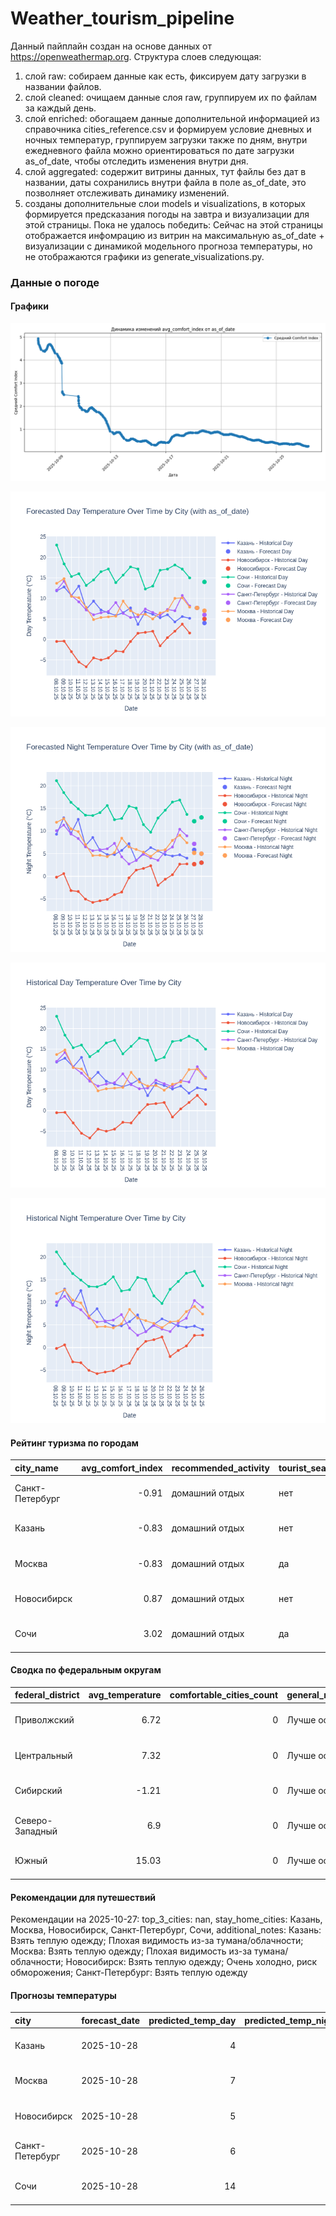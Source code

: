 # Weather_tourism_pipeline
Данный пайплайн создан на основе данных от https://openweathermap.org.
Структура слоев следующая:
  1) слой raw: 
  собираем данные как есть, фиксируем дату загрузки в названии файлов.
  2) слой cleaned:
  очищаем данные слоя raw, группируем их по файлам за каждый день.
  3) слой enriched:
  обогащаем данные дополнительной информацией из справочника cities_reference.csv и формируем условие дневных и ночных температур,
  группируем загрузки также по дням, внутри ежедневного файла можно ориентироваться по дате загрузки as_of_date, чтобы отследить изменения внутри дня.
  4) слой aggregated:
   содержит витрины данных, тут файлы без дат в названии, даты сохранились внутри файла в поле as_of_date, это позволняет отслеживать динамику изменений.
  6) созданы дополнительные слои models и visualizations, в которых формируется предсказания погоды на завтра и визуализации для этой страницы.
  Пока не удалось победить: Сейчас на этой страницы отображается инфомрацию из витрин на максимальную as_of_date + визуализации с динамикой модельного прогноза температуры, 
  но не отображаются графики из generate_visualizations.py.
<!-- WEATHER DATA START -->
### Данные о погоде

#### Графики
![Comfort Index Trend](data/visualizations/comfort_index_trend.png)

![Forecasted Day Temperature](data/visualizations/forecasted_day_temperature.png)

![Forecasted Night Temperature](data/visualizations/forecasted_night_temperature.png)

![Historical Day Temperature](data/visualizations/historical_day_temperature.png)

![Historical Night Temperature](data/visualizations/historical_night_temperature.png)

#### Рейтинг туризма по городам
| city_name       |   avg_comfort_index | recommended_activity   | tourist_season_match   | tourism_season   | tour_recommendation       | as_of_date          |
|:----------------|--------------------:|:-----------------------|:-----------------------|:-----------------|:--------------------------|:--------------------|
| Санкт-Петербург |               -0.91 | домашний отдых         | нет                    | Май-Сентябрь     | домашний отдых вне сезона | 2025-10-27 07:23:00 |
| Казань          |               -0.83 | домашний отдых         | нет                    | Май-Сентябрь     | домашний отдых вне сезона | 2025-10-27 07:23:00 |
| Москва          |               -0.83 | домашний отдых         | да                     | Круглогодично    | домашний отдых в сезон    | 2025-10-27 07:23:00 |
| Новосибирск     |                0.87 | домашний отдых         | нет                    | Июнь-Август      | домашний отдых вне сезона | 2025-10-27 07:23:00 |
| Сочи            |                3.02 | домашний отдых         | да                     | Май-Октябрь      | домашний отдых в сезон    | 2025-10-27 07:23:00 |

#### Сводка по федеральным округам
| federal_district   |   avg_temperature |   comfortable_cities_count | general_recommendation   | as_of_date          |
|:-------------------|------------------:|---------------------------:|:-------------------------|:--------------------|
| Приволжский        |              6.72 |                          0 | Лучше остаться дома      | 2025-10-27 07:23:00 |
| Центральный        |              7.32 |                          0 | Лучше остаться дома      | 2025-10-27 07:23:00 |
| Сибирский          |             -1.21 |                          0 | Лучше остаться дома      | 2025-10-27 07:23:00 |
| Северо-Западный    |              6.9  |                          0 | Лучше остаться дома      | 2025-10-27 07:23:00 |
| Южный              |             15.03 |                          0 | Лучше остаться дома      | 2025-10-27 07:23:00 |

#### Рекомендации для путешествий
Рекомендации на 2025-10-27: top_3_cities: nan, stay_home_cities: Казань, Москва, Новосибирск, Санкт-Петербург, Сочи, additional_notes: Казань: Взять теплую одежду; Плохая видимость из-за тумана/облачности; Москва: Взять теплую одежду; Плохая видимость из-за тумана/облачности; Новосибирск: Взять теплую одежду; Очень холодно, риск обморожения; Санкт-Петербург: Взять теплую одежду

#### Прогнозы температуры
| city            | forecast_date   |   predicted_temp_day |   predicted_temp_night | model_type       | as_of_date          |
|:----------------|:----------------|---------------------:|-----------------------:|:-----------------|:--------------------|
| Казань          | 2025-10-28      |                    4 |                      3 | LinearRegression | 2025-10-27 07:23:37 |
| Москва          | 2025-10-28      |                    7 |                      5 | LinearRegression | 2025-10-27 07:23:37 |
| Новосибирск     | 2025-10-28      |                    5 |                      3 | LinearRegression | 2025-10-27 07:23:37 |
| Санкт-Петербург | 2025-10-28      |                    6 |                      5 | LinearRegression | 2025-10-27 07:23:37 |
| Сочи            | 2025-10-28      |                   14 |                     13 | LinearRegression | 2025-10-27 07:23:37 |


<!-- WEATHER DATA END -->
